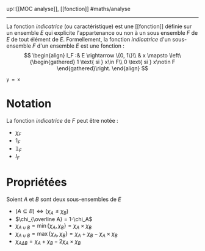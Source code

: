 up::[[MOC analyse]], [[fonction]]
#maths/analyse

----
La fonction _indicatrice_ (ou caractéristique) est une [[fonction]] définie sur un ensemble $E$ qui explicite l'appartenance ou non à un sous ensemble $F$ de $E$ de tout élément de $E$.
Formellement, la fonction _indicatrice_ d'un sous-ensemble $F$ d'un ensemble $E$ est une fonction :
$$
\begin{align}
I_F :& E \rightarrow \{0, 1\}\\
    & x \mapsto \left\{\begin{gathered}
        1 \text{ si } x\in F\\
        0 \text{ si } x\notin F
    \end{gathered}\right.
\end{align}
$$
```desmos-graph
y = x
```

# Notation
La fonction _indicatrice_ de $F$ peut être notée :
 - $\chi_F$
 - $1_F$
 - $\mathbb1_F$
 - $I_F$ 


# Propriétées
Soient $A$ et $B$ sont deux sous-ensembles de $E$

 - $(A \subseteq B) \iff (\chi_A \leq \chi_B)$
 - $\chi_{\overline A} = 1-\chi_A$
 - $\chi_{A\cup B} = \min\{\chi_A, \chi_B\} = \chi_A\times\chi_B$
 - $\chi_{A\cup B} = \max\{\chi_A, \chi_B\} = \chi_A+\chi_B-\chi_A\times\chi_B$
 - $\chi_{A\Delta B} = \chi_A+\chi_B-2\chi_A\times\chi_B$





